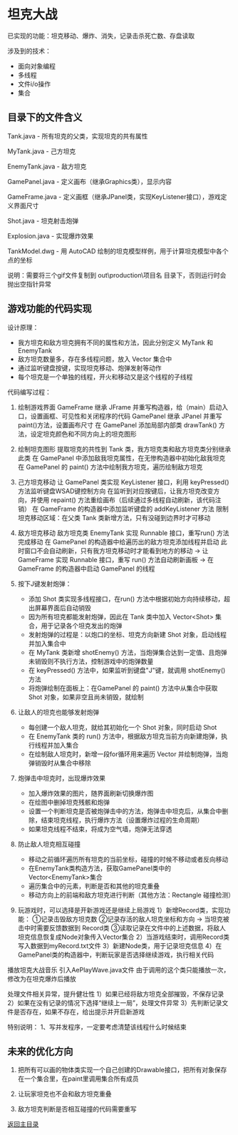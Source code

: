 # 坦克大战

已实现的功能：坦克移动、爆炸、消失，记录击杀死亡数、存盘读取

涉及到的技术：  

- 面向对象编程
- 多线程
- 文件i/o操作
- 集合



## 目录下的文件含义

Tank.java - 所有坦克的父类，实现坦克的共有属性

MyTank.java - 己方坦克

EnemyTank.java - 敌方坦克

GamePanel.java - 定义画布（继承Graphics类），显示内容

GameFrame.java - 定义画框（继承JPanel类，实现KeyListener接口），游戏定义界面尺寸

Shot.java - 坦克射击炮弹

Explosion.java - 实现爆炸效果

TankModel.dwg - 用 AutoCAD 绘制的坦克模型样例，用于计算坦克模型中各个点的坐标

说明：需要将三个gif文件复制到 out\production\项目名 目录下，否则运行时会抛出空指针异常



## 游戏功能的代码实现

设计原理：

- 我方坦克和敌方坦克拥有不同的属性和方法，因此分别定义 MyTank 和 EnemyTank
- 敌方坦克数量多，存在多线程问题，放入 Vector 集合中
- 通过监听键盘按键，实现坦克移动、炮弹发射等动作
- 每个坦克是一个单独的线程，开火和移动又是这个线程的子线程

代码编写过程：

1. 绘制游戏界面
   GameFrame 继承 JFrame 并重写构造器，给（main）启动入口，设置画框、可见性和关闭程序的代码
   GamePanel 继承 JPanel 并重写 paint()方法，设置画布尺寸
   在 GamePanel 添加局部内部类 drawTank() 方法，设定坦克颜色和不同方向上的坦克图形

2. 绘制坦克图形
   提取坦克的共性到 Tank 类，我方坦克类和敌方坦克类分别继承此类
   在 GamePanel 中添加敌我坦克属性，在无惨构造器中初始化敌我坦克
   在 GamePanel 的 paint() 方法中绘制我方坦克，遍历绘制敌方坦克

3. 己方坦克移动
   让 GamePanel 类实现 KeyListener 接口，利用 keyPressed() 方法监听键盘WSAD键控制方向
   在监听到对应按键后，让我方坦克改变方向，并使用 repaint() 方法重绘画布（后续通过多线程自动刷新，该代码注销）
   在 GameFrame 的构造器中添加监听键盘的 addKeyListener 方法
   限制坦克移动区域：在父类 Tank 类新增方法，只有没碰到边界时才可移动

4. 敌方坦克移动
   敌方坦克类 EnemyTank 实现 Runnable 接口，重写run() 方法完成移动
   在 GamePanel 的构造器中给遍历出的敌方坦克添加线程并启动
   此时窗口不会自动刷新，只有我方坦克移动时才能看到地方的移动
   -> 让 GameFrame 实现 Runnable 接口，重写 run() 方法自动刷新画板
   -> 在 GameFrame 的构造器中启动 GamePanel 的线程

5. 按下J键发射炮弹：
   * 添加 Shot 类实现多线程接口，在run() 方法中根据初始方向持续移动，超出屏幕界面后自动销毁
   * 因为所有坦克都能发射炮弹，因此在 Tank 类中加入 Vector\<Shot> 集合，用于记录各个坦克发出的炮弹
   * 发射炮弹的过程是：以炮口的坐标、坦克方向新建 Shot 对象，启动线程并加入集合中
   * 在 MyTank 类新增 shotEnemy() 方法，当炮弹集合达到一定值、且炮弹未销毁则不执行方法，控制游戏中的炮弹数量
   * 在 keyPressed() 方法中，如果监听到键盘"J"键，就调用 shotEnemy() 方法
   * 将炮弹绘制在面板上：在GamePanel 的 paint() 方法中从集合中获取 Shot 对象，如果非空且尚未销毁，就绘制

6. 让敌人的坦克也能够发射炮弹
   * 每创建一个敌人坦克，就给其初始化一个 Shot 对象，同时启动 Shot
   * 在 EnemyTank 类的 run() 方法中，根据敌方坦克当前方向新建炮弹，执行线程并加入集合
   * 在绘制敌人坦克时，新增一段for循环用来遍历 Vector 并绘制炮弹，当炮弹销毁时从集合中移除

7. 炮弹击中坦克时，出现爆炸效果
   * 加入爆炸效果的图片，随界面刷新切换爆炸图
   * 在绘图中删掉坦克残骸和炮弹
   * 设置一个判断坦克是否被炮弹击中的方法，炮弹击中坦克后，从集合中删除，结束坦克线程，执行爆炸方法（设置爆炸过程的生命周期）
   * 如果坦克线程不结束，将成为空气墙，炮弹无法穿透

8. 防止敌人坦克相互碰撞
   * 移动之前循环遍历所有坦克的当前坐标，碰撞的时候不移动或者反向移动
   * 在EnemyTank类构造方法，获取GamePanel类中的Vector\<EnemyTank>集合
   * 遍历集合中的元素，判断是否和其他的坦克重叠
   * 移动方向上的前端和敌方坦克进行判断（其他方法：Rectangle 碰撞检测）

9. 玩游戏时，可以选择是开新游戏还是继续上局游戏
   1）新增Record类，实现功能：
   ①记录击毁敌方坦克数
   ②记录存活的敌人坦克坐标和方向 -> 当坦克被击中时需要反馈数据到 Record类
   ③读取记录在文件中的上述数据，将敌人坦克信息恢复成Node对象传入Vector集合
   2）当游戏结束时，调用Record类写入数据到myRecord.txt文件
   3）新建Node类，用于记录坦克信息
   4）在GamePanel类的构造器中，判断玩家是否选择继续游戏，执行相关代码

播放坦克大战音乐
引入AePlayWave.java文件
由于调用的这个类只能播放一次，修改为在坦克爆炸后播放


处理文件相关异常，提升健壮性
1）如果已经将敌方坦克全部摧毁，不保存记录
2）如果在没有记录的情况下选择“继续上一局”，处理文件异常
3）先判断记录文件是否存在，如果不存在，给出提示并开启新游戏

特别说明：
1、写并发程序，一定要考虑清楚该线程什么时候结束



## 未来的优化方向

1. 把所有可以画的物体类实现一个自己创建的Drawable接口，把所有对象保存在一个集合里，在paint里调用集合所有成员

2. 让玩家坦克也不会和敌方坦克重叠
3. 敌方坦克判断是否相互碰撞的代码需要重写



[返回主目录](https://github.com/92rw/Java-Study-Notes/tree/main)

